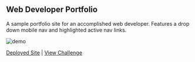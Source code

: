 ## Web Developer Portfolio

A sample portfolio site for an accomplished web developer. Features a drop down mobile nav and highlighted active nav links.

![demo](./web-developer-portfolio/demo.gif)

[Deployed Site](https://michaelrodriguez22-codewell-web-developer-portfolio.netlify.app/) | [View Challenge](https://www.codewell.cc/challenges/web-developer-portfolio--617d4897a383e41090a3e46f)
